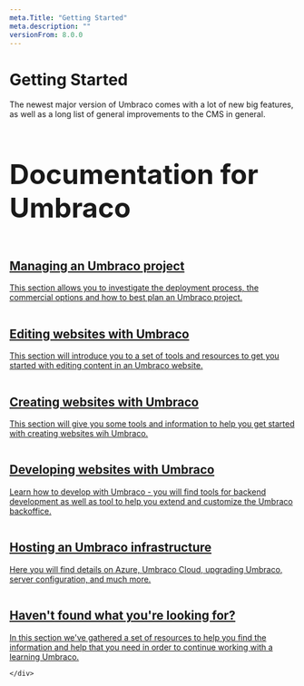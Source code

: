 ```yaml
---
meta.Title: "Getting Started" 
meta.description: ""
versionFrom: 8.0.0
---
```


# Getting Started

The newest major version of Umbraco comes with a lot of new big features, as well as a long list of general improvements to the CMS in general.

<div class="docs-overview">
    <div class="row">
        <div class="col-xs-12">
            <h1 class="text-center" style="font-size:3rem">Documentation for Umbraco</h1>
        </div>
    </div>
    <div class="row">
        <div class="col-sm-6">
            <a href="Managing-an-Umbraco-project/index.md" class="docs-section">
                <img src="images/calendar_marked.png" alt="">
                <h2>Managing an Umbraco project</h2>
                <p>This section allows you to investigate the deployment process, the commercial options and how to best plan an Umbraco project.</p>
            </a>
        </div>
        <div class="col-sm-6">
            <a href="Editing-the-Umbraco-Backoffice/index.md" class="docs-section">
            <img src="images/editor.png" alt="">
                <h2>Editing websites with Umbraco</h2>
                <p>This section will introduce you to a set of tools and resources to get you started with editing content in an Umbraco website.</p>
            </a>
        </div>
    </div>
    <div class="row">
        <div class="col-sm-6">
            <a href="Creating-websites-with-Umbraco/index.md" class="docs-section">
            <img src="images/tree.png" alt="">
                <h2>Creating websites with Umbraco</h2>
                <p>This section will give you some tools and information to help you get started with creating websites wih Umbraco.</p>
            </a>
        </div>
        <div class="col-sm-6">
            <a href="Developing-websites-withUmbraco/index.md" class="docs-section">
                <img src="images/code.png" alt="">
                <h2>Developing websites with Umbraco</h2>
                <p>Learn how to develop with Umbraco - you will find tools for backend development as well as tool to help you extend and customize the Umbraco backoffice.</p>
            </a>
        </div>
    </div>
    <div class="row">
        <div class="col-sm-6">
            <a href="Hosting-an-Umbraco-infrastructure/index.md" class="docs-section">
                <img src="images/globe.png" alt="">
                <h2>Hosting an Umbraco infrastructure</h2>
                <p>Here you will find details on Azure, Umbraco Cloud, upgrading Umbraco, server configuration, and much more.</p>
            </a>
        </div>
        <div class="col-sm-6">
            <a href="Where-can-I-get-help/index.md" class="docs-section">
            <img src="images/support.png" alt="">
                <h2>Haven't found what you're looking for?</h2>
                <p>In this section we've gathered a set of resources to help you find the information and help that you need in order to continue working with a learning Umbraco.</p>
            </a>
        </div>

    </div>
</div>
</br>
